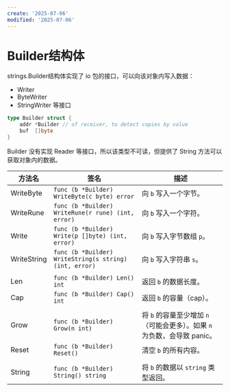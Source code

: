 ```yaml
---
create: '2025-07-06'
modified: '2025-07-06'
---
```


# Builder结构体

strings.Builder结构体实现了 io 包的接口，可以向该对象内写入数据：

* Writer
* ByteWriter
* StringWriter 等接口

```go
type Builder struct {
    addr *Builder // of receiver, to detect copies by value
    buf  []byte
}
```

Builder 没有实现 Reader 等接口，所以该类型不可读，但提供了 String 方法可以获取对象内的数据。

| 方法名      | 签名                                                   | 描述                                                         |
| ----------- | ------------------------------------------------------ | ------------------------------------------------------------ |
| WriteByte   | `func (b *Builder) WriteByte(c byte) error`            | 向 `b` 写入一个字节。                                        |
| WriteRune   | `func (b *Builder) WriteRune(r rune) (int, error)`     | 向 `b` 写入一个字符。                                        |
| Write       | `func (b *Builder) Write(p []byte) (int, error)`       | 向 `b` 写入字节数组 `p`。                                    |
| WriteString | `func (b *Builder) WriteString(s string) (int, error)` | 向 `b` 写入字符串 `s`。                                      |
|             |                                                        |                                                              |
| Len         | `func (b *Builder) Len() int`                          | 返回 `b` 的数据长度。                                        |
| Cap         | `func (b *Builder) Cap() int`                          | 返回 `b` 的容量（cap）。                                     |
|             |                                                        |                                                              |
| Grow        | `func (b *Builder) Grow(n int)`                        | 将 `b` 的容量至少增加 `n`（可能会更多）。如果 `n` 为负数，会导致 panic。 |
| Reset       | `func (b *Builder) Reset()`                            | 清空 `b` 的所有内容。                                        |
|             |                                                        |                                                              |
| String      | `func (b *Builder) String() string`                    | 将 `b` 的数据以 `string` 类型返回。                          |